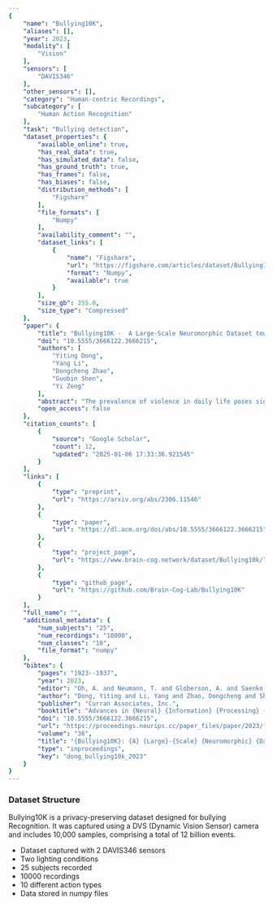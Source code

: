 ```yaml
---
{
    "name": "Bullying10K",
    "aliases": [],
    "year": 2023,
    "modality": [
        "Vision"
    ],
    "sensors": [
        "DAVIS346"
    ],
    "other_sensors": [],
    "category": "Human-centric Recordings",
    "subcategory": [
        "Human Action Recognition"
    ],
    "task": "Bullying detection",
    "dataset_properties": {
        "available_online": true,
        "has_real_data": true,
        "has_simulated_data": false,
        "has_ground_truth": true,
        "has_frames": false,
        "has_biases": false,
        "distribution_methods": [
            "Figshare"
        ],
        "file_formats": [
            "Numpy"
        ],
        "availability_comment": "",
        "dataset_links": [
            {
                "name": "Figshare",
                "url": "https://figshare.com/articles/dataset/Bullying10k/19160663",
                "format": "Numpy",
                "available": true
            }
        ],
        "size_gb": 255.0,
        "size_type": "Compressed"
    },
    "paper": {
        "title": "Bullying10K -  A Large-Scale Neuromorphic Dataset towards Privacy-Preserving Bullying Recognition",
        "doi": "10.5555/3666122.3666215",
        "authors": [
            "Yiting Dong",
            "Yang Li",
            "Dongcheng Zhao",
            "Guobin Shen",
            "Yi Zeng"
        ],
        "abstract": "The prevalence of violence in daily life poses significant threats to individuals' physical and mental well-being. Using surveillance cameras in public spaces has proven effective in proactively deterring and preventing such incidents. However, concerns regarding privacy invasion have emerged due to their widespread deployment.To address the problem, we leverage Dynamic Vision Sensors (DVS) cameras to detect violent incidents and preserve privacy since it captures pixel brightness variations instead of static imagery. We introduce the Bullying10K dataset, encompassing various actions, complex movements, and occlusions from real-life scenarios. It provides three benchmarks for evaluating different tasks: action recognition, temporal action localization, and pose estimation. With 10,000 event segments, totaling 12 billion events and 255 GB of data, Bullying10K contributes significantly by balancing violence detection and personal privacy persevering. And it also poses a challenge to the neuromorphic dataset. It will serve as a valuable resource for training and developing privacy-protecting video systems. The Bullying10K opens new possibilities for innovative approaches in these domains.",
        "open_access": false
    },
    "citation_counts": [
        {
            "source": "Google Scholar",
            "count": 12,
            "updated": "2025-01-06 17:33:36.921545"
        }
    ],
    "links": [
        {
            "type": "preprint",
            "url": "https://arxiv.org/abs/2306.11546"
        },
        {
            "type": "paper",
            "url": "https://dl.acm.org/doi/abs/10.5555/3666122.3666215"
        },
        {
            "type": "project_page",
            "url": "https://www.brain-cog.network/dataset/Bullying10k/"
        },
        {
            "type": "github_page",
            "url": "https://github.com/Brain-Cog-Lab/Bullying10K"
        }
    ],
    "full_name": "",
    "additional_metadata": {
        "num_subjects": "25",
        "num_recordings": "10000",
        "num_classes": "10",
        "file_format": "numpy"
    },
    "bibtex": {
        "pages": "1923--1937",
        "year": 2023,
        "editor": "Oh, A. and Neumann, T. and Globerson, A. and Saenko, K. and Hardt, M. and Levine, S.",
        "author": "Dong, Yiting and Li, Yang and Zhao, Dongcheng and Shen, Guobin and Zeng, Yi",
        "publisher": "Curran Associates, Inc.",
        "booktitle": "Advances in {Neural} {Information} {Processing} {Systems}",
        "doi": "10.5555/3666122.3666215",
        "url": "https://proceedings.neurips.cc/paper_files/paper/2023/file/05ffe69463062b7f9fb506c8351ffdd7-Paper-Datasets_and_Benchmarks.pdf",
        "volume": "36",
        "title": "{Bullying10K}: {A} {Large}-{Scale} {Neuromorphic} {Dataset} towards {Privacy}-{Preserving} {Bullying} {Recognition}",
        "type": "inproceedings",
        "key": "dong_bullying10k_2023"
    }
}
---
```


### Dataset Structure

Bullying10K is a privacy-preserving dataset designed for bullying Recognition. It was captured using a DVS (Dynamic Vision Sensor) camera and includes 10,000 samples, comprising a total of 12 billion events.

- Dataset captured with 2 DAVIS346 sensors
- Two lighting conditions
- 25 subjects recorded
- 10000 recordings
- 10 different action types
- Data stored in numpy files
